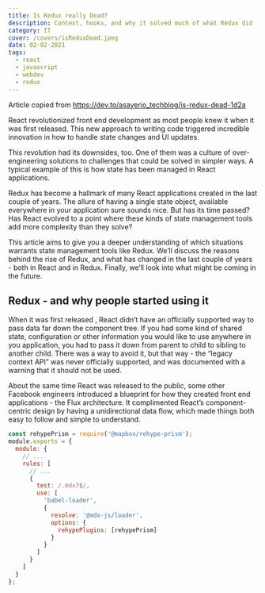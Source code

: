 ```yaml
---
title: Is Redux really Dead?
description: Context, hooks, and why it solved much of what Redux did
category: IT
cover: /covers/isReduxDead.jpeg
date: 02-02-2021
tags:
  - react
  - javascript
  - webdev
  - redux
---
```


Article copied from https://dev.to/asayerio_techblog/is-redux-dead-1d2a

React revolutionized front end development as most people knew it when it was first released. This new approach to writing code triggered incredible innovation in how to handle state changes and UI updates.

This revolution had its downsides, too. One of them was a culture of over-engineering solutions to challenges that could be solved in simpler ways. A typical example of this is how state has been managed in React applications.

Redux has become a hallmark of many React applications created in the last couple of years. The allure of having a single state object, available everywhere in your application sure sounds nice. But has its time passed? Has React evolved to a point where these kinds of state management tools add more complexity than they solve?

This article aims to give you a deeper understanding of which situations warrants state management tools like Redux. We’ll discuss the reasons behind the rise of Redux, and what has changed in the last couple of years - both in React and in Redux. Finally, we’ll look into what might be coming in the future.

## Redux - and why people started using it

When it was first released , React didn’t have an officially supported way to pass data far down the component tree. If you had some kind of shared state, configuration or other information you would like to use anywhere in you application, you had to pass it down from parent to child to sibling to another child. There was a way to avoid it, but that way - the “legacy context API” was never officially supported, and was documented with a warning that it should not be used.

About the same time React was released to the public, some other Facebook engineers introduced a blueprint for how they created front end applications - the Flux architecture. It complimented React’s component-centric design by having a unidirectional data flow, which made things both easy to follow and simple to understand.

```js
const rehypePrism = require('@mapbox/rehype-prism');
module.exports = {
  module: {
    // ...
    rules: [
      // ...
      {
        test: /.mdx?$/,
        use: [
          'babel-loader',
          {
            resolve: '@mdx-js/loader',
            options: {
              rehypePlugins: [rehypePrism]
            }
          }
        ]
      }
    ]
  }
};
```

